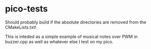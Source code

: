 # pico-tests

Should probably build if the absolute directories are removed
from the CMakeLists.txt!

This is inteded as a simple example of musical notes over PWM in buzzer.cpp
as well as whatever else I test on my pico.
